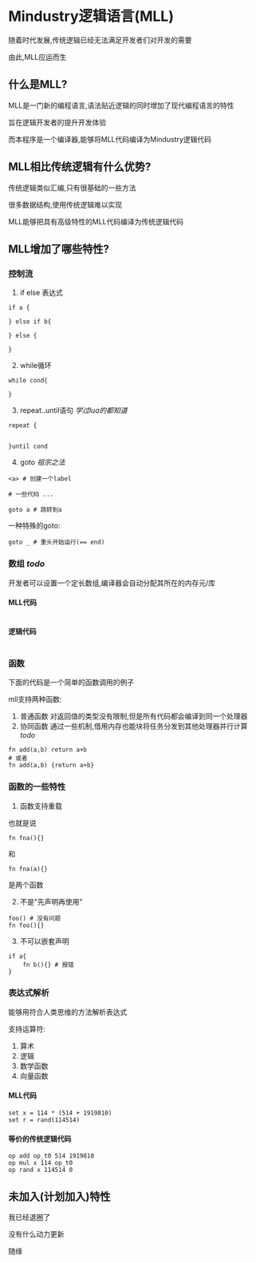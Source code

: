 # Mindustry逻辑语言(MLL)

随着时代发展,传统逻辑已经无法满足开发者们对开发的需要

由此,MLL应运而生

## 什么是MLL?

MLL是一门新的编程语言,语法贴近逻辑的同时增加了现代编程语言的特性

旨在逻辑开发者的提升开发体验

而本程序是一个编译器,能够将MLL代码编译为Mindustry逻辑代码

## MLL相比传统逻辑有什么优势?

传统逻辑类似汇编,只有很基础的一些方法

很多数据结构,使用传统逻辑难以实现

MLL能够把具有高级特性的MLL代码编译为传统逻辑代码

## MLL增加了哪些特性?

### 控制流

1. if else 表达式

```
if a {

} else if b{

} else {

}

```

2. while循环
```
while cond{

}
```

3. repeat..until语句 *学过lua的都知道*
```
repeat {


}until cond
 ```

4. goto *祖宗之法*
```
<a> # 创建一个label

# 一些代码 ... 

goto a # 跳转到a

```
一种特殊的goto:
```
goto _ # 重头开始运行(== end)
```

### 数组 *todo*

开发者可以设置一个定长数组,编译器会自动分配其所在的内存元/库
#### MLL代码
```
```
#### 逻辑代码
```
```
### 函数
下面的代码是一个简单的函数调用的例子

mll支持两种函数: 

1. 普通函数 对返回值的类型没有限制,但是所有代码都会编译到同一个处理器
2. 协同函数 通过一些机制,借用内存也能块将任务分发到其他处理器并行计算 *todo*

```
fn add(a,b) return a+b
# 或者 
fn add(a,b) {return a+b}
```
### 函数的一些特性

1. 函数支持重载

也就是说
```
fn fna(){}
```
和
```
fn fna(a){}
```
是两个函数

2. 不是"先声明再使用"
```
foo() # 没有问题
fn foo(){} 
```

3. 不可以嵌套声明
```
if a{
    fn b(){} # 报错
}
```

### 表达式解析

能够用符合人类思维的方法解析表达式

支持运算符:
1. 算术     
2. 逻辑     
3. 数学函数  
4. 向量函数  
#### MLL代码
```
set x = 114 * (514 + 1919810)
set r = rand(114514)
```
#### 等价的传统逻辑代码 
```
op add op_t0 514 1919810
op mul x 114 op_t0
op rand x 114514 0
```

## 未加入(计划加入)特性

我已经退圈了

没有什么动力更新

随缘